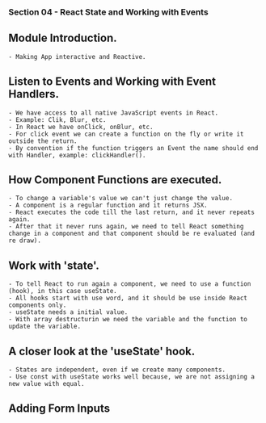 ### Section 04 - React State and Working with Events
## Module Introduction.
    - Making App interactive and Reactive.

## Listen to Events and Working with Event Handlers.
    - We have access to all native JavaScript events in React.
    - Example: Clik, Blur, etc.
    - In React we have onClick, onBlur, etc.
    - For click event we can create a function on the fly or write it outside the return.
    - By convention if the function triggers an Event the name should end with Handler, example: clickHandler().

## How Component Functions are executed.
    - To change a variable's value we can't just change the value.
    - A component is a regular function and it returns JSX.
    - React executes the code till the last return, and it never repeats again.
    - After that it never runs again, we need to tell React something change in a component and that component should be re evaluated (and re draw).

## Work with 'state'.
    - To tell React to run again a component, we need to use a function (hook), in this case useState.
    - All hooks start with use word, and it should be use inside React components only.
    - useState needs a initial value.
    - With array destructurin we need the variable and the function to update the variable.

## A closer look at the 'useState' hook.
    - States are independent, even if we create many components.
    - Use const with useState works well because, we are not assigning a new value with equal.

## Adding Form Inputs